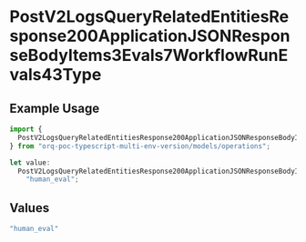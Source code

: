# PostV2LogsQueryRelatedEntitiesResponse200ApplicationJSONResponseBodyItems3Evals7WorkflowRunEvals43Type

## Example Usage

```typescript
import {
  PostV2LogsQueryRelatedEntitiesResponse200ApplicationJSONResponseBodyItems3Evals7WorkflowRunEvals43Type,
} from "orq-poc-typescript-multi-env-version/models/operations";

let value:
  PostV2LogsQueryRelatedEntitiesResponse200ApplicationJSONResponseBodyItems3Evals7WorkflowRunEvals43Type =
    "human_eval";
```

## Values

```typescript
"human_eval"
```